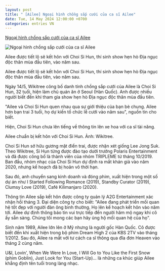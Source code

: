 ```yaml
---
layout: post
title: " [Ailee] Ngoại hình chồng sắp cưới của ca sĩ Ailee"
date: Tue, 14 May 2024 12:00:00 +0700
categories: entries VN
---
```

[Ngoại hình chồng sắp cưới của ca sĩ Ailee](https://znews.vn/ngoai-hinh-chong-sap-cuoi-cua-ca-si-ailee-post1475298.html)

![Ngoại hình chồng sắp cưới của ca sĩ Ailee](https://photo.znews.vn/w1250/Uploaded/neg_yslewlx/2024_05_14/ailee.jpg)

Ailee được tiết lộ sẽ kết hôn với Choi Si Hun, thí sinh show hẹn hò Địa ngục độc thân mùa đầu tiên, vào năm sau.

Ailee được tiết lộ sẽ kết hôn với Choi Si Hun, thí sinh show hẹn hò Địa ngục độc thân mùa đầu tiên, vào năm sau.

Ngày 14/5, Wikitree công bố danh tính chồng sắp cưới của Ailee là Choi Si Hun, 32 tuổi, hiện làm chủ quán ăn ở Seoul (Hàn Quốc). Anh được nhiều người biết đến khi tham gia show hẹn hò Địa ngục độc thân mùa đầu tiên.

"Ailee và Choi Si Hun quen nhau qua sự giới thiệu của bạn bè chung. Ailee hơn bạn trai 3 tuổi, họ dự kiến tổ chức lễ cưới vào năm sau", nguồn tin cho biết.

Hiện, Choi Si Hun chưa lên tiếng về thông tin lên xe hoa với ca sĩ tài năng.

Ailee chuẩn bị kết hôn với Choi Si Hun. Ảnh: Wikitree.

Choi Si Hun sở hữu gương mặt điển trai, được nhận xét giống Lee Jong Suk. Theo Wikitree, Si Hun từng được đào tạo dưới trướng Polaris Entertainment và đã được công bố là thành viên của nhóm TRIPLEME từ tháng 10/2019. Ban đầu, nhóm nhạc của Choi Si Hun dự định ra mắt khán giả vào năm 2020, nhưng kế hoạch đã bị hoãn vô thời hạn.

Sau đó, anh chuyển sang kinh doanh và đóng phim, xuất hiện trong một số dự án như I Started Following Romance (2019), Standby Curator (2019), Clumsy Love (2019), Café Kilimanjaro (2020).

Thông tin Ailee sắp kết hôn được công ty quản lý A2G Entertainment xác nhận hồi tháng 3. Đại diện công ty cho biết: "Ailee đang phát triển mối quan hệ tốt đẹp với người đàn ông bình thường. Họ lên kế hoạch kết hôn vào năm tới. Ailee dự định thông báo tin vui trực tiếp đến người hâm mộ ngay khi cô ấy sẵn sàng. Chúng tôi mong các bạn hãy ủng hộ mối quan hệ của họ".

Sinh năm 1989, Ailee lớn lên ở Mỹ nhưng là người gốc Hàn Quốc. Cô được biết đến khi xuất hiện trong bộ phim Dream High 2 của KBS 2TV vào tháng 1/2012. Sau đó, Ailee ra mắt với tư cách ca sĩ thông qua đĩa đơn Heaven vào tháng 2 cùng năm.

U&I, Lovin', When We Were In Love, I Will Go to You Like the First Snow (phim Goblin), Just Look for You (Start-Up)... là những ca khúc giúp Ailee khẳng định tên tuổi trong làng nhạc.

